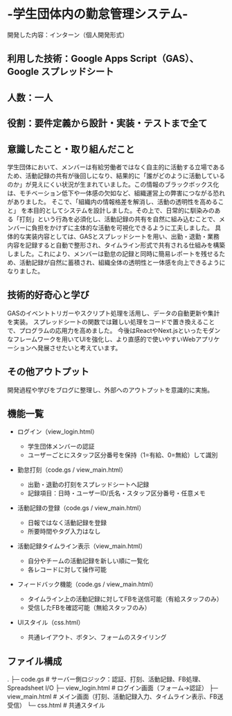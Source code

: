 # -学生団体内の勤怠管理システム-
開発した内容：インターン（個人開発形式）

## 利用した技術：Google Apps Script（GAS）、Google スプレッドシート
## 人数：一人
## 役割：要件定義から設計・実装・テストまで全て

## 意識したこと・取り組んだこと
学生団体において、メンバーは有給労働者ではなく自主的に活動する立場であるため、活動記録の共有が後回しになり、結果的に「誰がどのように活動しているのか」が見えにくい状況が生まれていました。この情報のブラックボックス化は、モチベーション低下や一体感の欠如など、組織運営上の弊害につながる恐れがありました。
そこで、「組織内の情報格差を解消し、活動の透明性を高めること」 を本目的としてシステムを設計しました。その上で、日常的に馴染みのある「打刻」という行為を必須化し、活動記録の共有を自然に組み込むことで、メンバーに負担をかけずに主体的な活動を可視化できるように工夫しました。
具体的な実装内容としては、GASとスプレッドシートを用い、出勤・退勤・業務内容を記録すると自動で整形され、タイムライン形式で共有される仕組みを構築しました。これにより、メンバーは勤怠の記録と同時に簡易レポートを残せるため、活動記録が自然に蓄積され、組織全体の透明性と一体感を向上できるようになりました。

## 技術的好奇心と学び
GASのイベントトリガーやスクリプト処理を活用し、データの自動更新や集計を実装。
スプレッドシートの関数では難しい処理をコードで置き換えることで、プログラムの応用力を高めました。
今後はReactやNext.jsといったモダンなフレームワークを用いてUIを強化し、より直感的で使いやすいWebアプリケーションへ発展させたいと考えています。

## その他アウトプット
開発過程や学びをブログに整理し、外部へのアウトプットを意識的に実施。

## 機能一覧
- ログイン（view_login.html）
  - 学生団体メンバーの認証
  - ユーザーごとにスタッフ区分番号を保持（1=有給、0=無給）して識別

- 勤怠打刻（code.gs / view_main.html）
  - 出勤・退勤の打刻をスプレッドシートへ記録
  - 記録項目：日時・ユーザーID/氏名・スタッフ区分番号・任意メモ

- 活動記録の登録（code.gs / view_main.html）
  - 日報ではなく活動記録を登録
  - 所要時間やタグ入力はなし

- 活動記録タイムライン表示（view_main.html）
  - 自分やチームの活動記録を新しい順に一覧化
  - 各レコードに対して操作可能

- フィードバック機能（code.gs / view_main.html）
  - タイムライン上の活動記録に対してFBを送信可能（有給スタッフのみ）
  - 受信したFBを確認可能（無給スタッフのみ）

- UIスタイル（css.html）
  - 共通レイアウト、ボタン、フォームのスタイリング

## ファイル構成
.
├─ code.gs            # サーバー側ロジック：認証、打刻、活動記録、FB処理、Spreadsheet I/O
├─ view_login.html    # ログイン画面（フォーム→認証）
├─ view_main.html     # メイン画面（打刻、活動記録入力、タイムライン表示、FB送受信）
└─ css.html           # 共通スタイル
